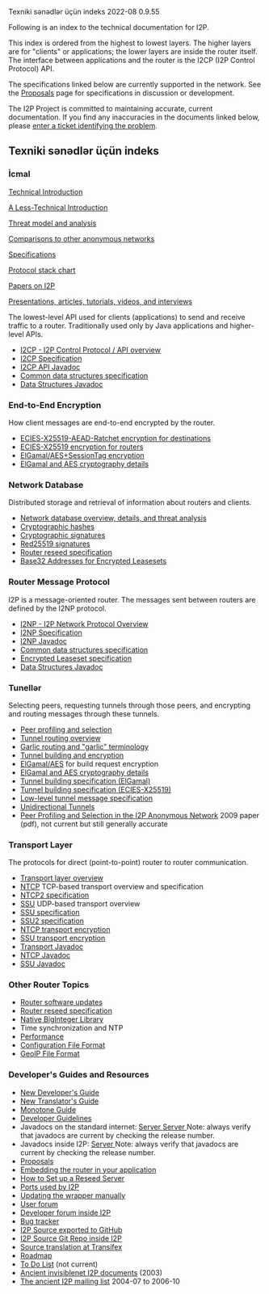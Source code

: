  Texniki sənədlər
üçün indeks 2022-08
0.9.55 

Following is an index to the technical documentation for I2P.

This index is ordered from the highest to lowest layers. The higher
layers are for \"clients\" or applications; the lower layers are inside
the router itself. The interface between applications and the router is
the I2CP (I2P Control Protocol) API.

The specifications linked below are currently supported in the network.
See the [Proposals]() page
for specifications in discussion or development.

The I2P Project is committed to maintaining accurate, current
documentation. If you find any inaccuracies in the documents linked
below, please [enter a ticket identifying the
problem]().

## Texniki sənədlər üçün indeks

### İcmal

[Technical
Introduction]()

[A Less-Technical
Introduction]()

[Threat model and
analysis]()

[Comparisons to other anonymous
networks]()

[Specifications]()

[Protocol stack chart]()

[Papers on I2P]()

[Presentations, articles, tutorials, videos, and
interviews]()

The lowest-level API used for clients (applications) to send and receive
traffic to a router. Traditionally used only by Java applications and
higher-level APIs.

- [I2CP - I2P Control Protocol / API
 overview]()
- [I2CP Specification]()
- [I2CP API
 Javadoc](http:///net/i2p/client/package-summary.html)
- [Common data structures
 specification]()
- [Data Structures
 Javadoc](http:///net/i2p/data/package-summary.html)

### End-to-End Encryption

How client messages are end-to-end encrypted by the router.

- [ECIES-X25519-AEAD-Ratchet encryption for
 destinations]()
- [ECIES-X25519 encryption for
 routers]()
- [ElGamal/AES+SessionTag
 encryption]()
- [ElGamal and AES cryptography
 details]()

### Network Database

Distributed storage and retrieval of information about routers and
clients.

- [Network database overview, details, and threat
 analysis]()
- [Cryptographic
 hashes](#SHA256)
- [Cryptographic
 signatures](#sig)
- [Red25519 signatures]()
- [Router reseed specification]()
- [Base32 Addresses for Encrypted
 Leasesets]()

### Router Message Protocol

I2P is a message-oriented router. The messages sent between routers are
defined by the I2NP protocol.

- [I2NP - I2P Network Protocol
 Overview]()
- [I2NP Specification]()
- [I2NP
 Javadoc](http:///net/i2p/data/i2np/package-summary.html)
- [Common data structures
 specification]()
- [Encrypted Leaseset
 specification]()
- [Data Structures
 Javadoc](http:///net/i2p/data/package-summary.html)

### Tunellər

Selecting peers, requesting tunnels through those peers, and encrypting
and routing messages through these tunnels.

- [Peer profiling and
 selection]()
- [Tunnel routing
 overview]()
- [Garlic routing and \"garlic\"
 terminology]()
- [Tunnel building and
 encryption]()
- [ElGamal/AES]()
 for build request encryption
- [ElGamal and AES cryptography
 details]()
- [Tunnel building specification
 (ElGamal)]()
- [Tunnel building specification
 (ECIES-X25519)]()
- [Low-level tunnel message
 specification]()
- [Unidirectional
 Tunnels]()
- [Peer Profiling and Selection in the I2P Anonymous
 Network](pdf/I2P-PET-CON-2009.1.pdf)
 2009 paper (pdf), not current but still generally accurate

### Transport Layer

The protocols for direct (point-to-point) router to router
communication.

- [Transport layer
 overview]()
- [NTCP]() TCP-based
 transport overview and specification
- [NTCP2 specification]()
- [SSU]() UDP-based
 transport overview
- [SSU specification]()
- [SSU2 specification]()
- [NTCP transport
 encryption](#tcp)
- [SSU transport
 encryption](#udp)
- [Transport
 Javadoc](http:///net/i2p/router/transport/package-summary.html)
- [NTCP
 Javadoc](http:///net/i2p/router/transport/ntcp/package-summary.html)
- [SSU
 Javadoc](http:///net/i2p/router/transport/udp/package-summary.html)

### Other Router Topics

- [Router software updates]()
- [Router reseed specification]()
- [Native BigInteger
 Library]()
- Time synchronization and NTP
- [Performance]()
- [Configuration File
 Format]()
- [GeoIP File Format]()

### Developer\'s Guides and Resources

- [New Developer\'s
 Guide]()
- [New Translator\'s
 Guide]()
- [Monotone
 Guide]()
- [Developer
 Guidelines]()
- Javadocs on the standard internet: [Server ](https://docs.i2p-projekt.de/javadoc/) [Server ](https://eyedeekay.github.io/javadoc-i2p/) Note: always verify
 that javadocs are current by checking the release number.
- Javadocs inside I2P: [Server ](http:///javadoc-i2p/) Note:
 always verify that javadocs are current by checking the release
 number.
- [Proposals]()
- [Embedding the router in your
 application]()
- [How to Set up a Reseed
 Server]()
- [Ports used by I2P]()
- [Updating the wrapper
 manually]()
- [User forum](http://)
- [Developer forum inside
 I2P](http:///)
- [Bug tracker](https://i2pgit.org/i2p-hackers/i2p.i2p/issues)
- [I2P Source exported to GitHub](https://github.com/i2p/i2p.i2p)
- [I2P Source Git Repo inside I2P](http://git.idk.i2p/i2p/i2p.i2p.git)
- [Source translation at
 Transifex](https://www.transifex.net/projects/p/I2P/)
- [Roadmap]()
- [To Do List]() (not
 current)
- [Ancient invisiblenet I2P
 documents]() (2003)
- [The ancient I2P mailing list](http://zzz.i2p/archive/index.html)
 2004-07 to 2006-10


